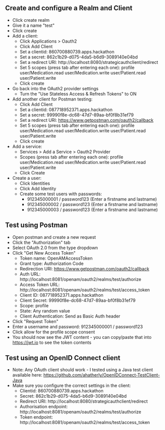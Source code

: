 ## Create and configure a Realm and Client ##

- Click create realm
- Give it a name "test"
- Click create
- Add a client:
	- Click Applications > Oauth2
	- Click Add Client
	- Set a clientid: 860700880739.apps.hackathon
	- Set a secret: 862c1b29-d075-4da5-b6d9-3089140e04bd
	- Set a redirect URI: http://localhost:8080/strategicauthclient/redirect
	- Set 5 scopes (press tab after entering each one): profile user/Medication.read user/Medication.write user/Patient.read user/Patient.write
	- Click create
- Go back into the OAuth2 provider settings
	- Turn the "Use Stateless Access & Refresh Tokens" to ON
- Add another client for Postman testing:
	- Click Add Client
	- Set a clientid: 087718952371.apps.hackathon
	- Set a secret: 99990f8e-dc68-47d7-89aa-bf0f8b31ef79
	- Set a redirect URI: https://www.getpostman.com/oauth2/callback
	- Set 5 scopes (press tab after entering each one): profile user/Medication.read user/Medication.write user/Patient.read user/Patient.write
	- Click create
- Add a service:
	- Services > Add a Service > Oauth2 Provider
	- Scopes (press tab after entering each one): profile user/Medication.read user/Medication.write user/Patient.read user/Patient.write
	- Click Create
- Create a user:
	- Click Identities
	- Click Add Identity
	- Create some test users with passwords:
		- 912345000001 / password123 (Enter a firstname and lastname)
		- 912345000002 / password123 (Enter a firstname and lastname)
		- 912345000003 / password123 (Enter a firstname and lastname)

## Test using Postman

- Open postman and create a new request
- Click the "Authorization" tab
- Select OAuth 2.0 from the type dropdown
- Click "Get New Access Token"
	- Token name: OpenAMAccessToken
	- Grant type: Authorization Code
	- Redirection URI: https://www.getpostman.com/oauth2/callback
	- Auth URL: http://localhost:8081/openam/oauth2/realms/test/authorize
	- Access Token URL: http://localhost:8081/openam/oauth2/realms/test/access_token
	- Client ID: 087718952371.apps.hackathon
	- Client Secret: 99990f8e-dc68-47d7-89aa-bf0f8b31ef79
	- Scope: profile
	- State: Any random value
	- Client Authentication: Send as Basic Auth header
- Click "Request Token"
- Enter a username and password: 912345000001 / password123
- Click allow for the profile scope consent
- You should now see the JWT content - you can copy/paste that into https://jwt.io to see the token contents


## Test using an OpenID Connect client

- Note: Any OAuth client should work - I tested using a Java test client available here: https://github.com/ahatherly/OpenIDConnect-TestClient-Java
- Make sure you configure the correct settings in the client:
	- Clientid: 860700880739.apps.hackathon
	- Secret: 862c1b29-d075-4da5-b6d9-3089140e04bd
	- Redirect URI: http://localhost:8080/strategicauthclient/redirect
	- Authorisation endpoint: http://localhost:8081/openam/oauth2/realms/test/authorize
	- Token endpoint: http://localhost:8081/openam/oauth2/realms/test/access_token

